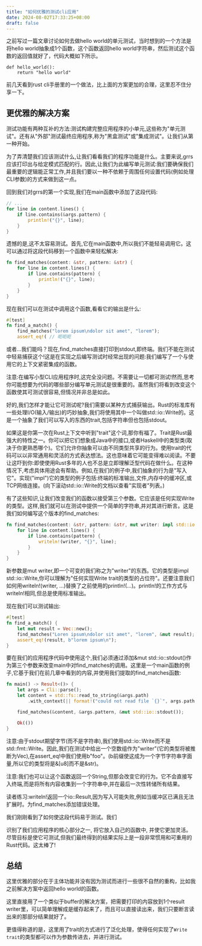 ```yaml
---
title: "如何优雅的测试cli应用"
date: 2024-08-02T17:33:25+08:00
draft: false
---
```


之前写过一篇文章讨论如何去做hello world的单元测试，当时想到的一个方法是将hello world抽象成1个函数，这个函数返回hello world字符串，然后测试这个函数的返回值就好了，代码大概如下所示。

```
def hello_world():
    return "hello world"
```

前几天看到rust cli手册里的一个做法，比上面的方案更加的合理，这里忍不住分享一下。

## 更优雅的解决方案

测试功能有两种互补的方法:测试构建完整应用程序的小单元,这些称为"单元测试"。还有从"外部"测试最终应用程序,称为"黑盒测试"或"集成测试"。让我们从第一种开始。

为了弄清楚我们应该测试什么,让我们看看我们的程序功能是什么。主要来说,grrs应该打印出与给定模式匹配的行。因此,让我们为此编写单元测试:我们要确保我们最重要的逻辑能正常工作,并且我们要以一种不依赖于周围任何设置代码(例如处理CLI参数)的方式来做到这一点。

回到我们对grrs的第一个实现,我们在main函数中添加了这段代码:

```rust
// ...
for line in content.lines() {
    if line.contains(&args.pattern) {
        println!("{}", line);
    }
}
```

遗憾的是,这不太容易测试。首先,它在main函数中,所以我们不能轻易调用它。这可以通过将这段代码移到一个函数中来轻松解决:

```rust
fn find_matches(content: &str, pattern: &str) {
    for line in content.lines() {
        if line.contains(pattern) {
            println!("{}", line);
        }
    }
}
```

现在我们可以在测试中调用这个函数,看看它的输出是什么:

```rust
#[test]
fn find_a_match() {
    find_matches("lorem ipsum\ndolor sit amet", "lorem");
    assert_eq!( // 呃呃呃
```

或者...我们能吗？现在,find_matches直接打印到stdout,即终端。我们不能在测试中轻易捕获这个!这是在实现之后编写测试时经常出现的问题:我们编写了一个与使用它的上下文紧密集成的函数。

注意:在编写小型CLI应用程序时,这完全没问题。不需要让一切都可测试!然而,思考你可能想要为代码的哪些部分编写单元测试是很重要的。虽然我们将看到改变这个函数使其可测试很容易,但情况并非总是如此。

好的,我们怎样才能让它可测试呢?我们需要以某种方式捕获输出。Rust的标准库有一些处理I/O(输入/输出)的巧妙抽象,我们将使用其中一个叫做std::io::Write的。这是一个抽象了我们可以写入的东西的trait,包括字符串但也包括stdout。

如果这是你第一次在Rust上下文中听到"trait"这个词,那你有福了。Trait是Rust最强大的特性之一。你可以把它们想象成Java中的接口,或者Haskell中的类型类(取决于你更熟悉哪个)。它们允许你抽象可以由不同类型共享的行为。使用trait的代码可以以非常通用和灵活的方式表达想法。这也意味着它可能变得难以阅读。不要让这吓到你:即使使用Rust多年的人也不总是立即理解泛型代码在做什么。在这种情况下,考虑具体用途会有帮助。例如,在我们的例子中,我们抽象的行为是"写入它"。实现("impl")它的类型的例子包括:终端的标准输出,文件,内存中的缓冲区,或TCP网络连接。(向下滚动std::io::Write的文档以查看"实现者"列表。)

有了这些知识,让我们改变我们的函数以接受第三个参数。它应该是任何实现Write的类型。这样,我们就可以在测试中提供一个简单的字符串,并对其进行断言。这是我们如何编写这个版本的find_matches:

```rust
fn find_matches(content: &str, pattern: &str, mut writer: impl std::io::Write) {
    for line in content.lines() {
        if line.contains(pattern) {
            writeln!(writer, "{}", line);
        }
    }
}
```

新参数是mut writer,即一个可变的我们称之为"writer"的东西。它的类型是impl std::io::Write,你可以理解为"任何实现Write trait的类型的占位符"。还要注意我们如何用writeln!(writer, …)替换了之前使用的println!(…)。println!的工作方式与writeln!相同,但总是使用标准输出。

现在我们可以测试输出:

```rust
#[test]
fn find_a_match() {
    let mut result = Vec::new();
    find_matches("Loren ipsum\ndolor sit amet", "lorem", &mut result);
    assert_eq!(result, b"lorem ipsum\n");
}
```

要在我们的应用程序代码中使用这个,我们必须通过添加&mut std::io::stdout()作为第三个参数来改变main中对find_matches的调用。这里是一个main函数的例子,它基于我们在前几章中看到的内容,并使用我们提取的find_matches函数:

```rust
fn main() -> Result<()> {
    let args = Cli::parse();
    let content = std::fs::read_to_string(&args.path)
        .with_context(|| format!("could not read file `{}`", args.path.display()))?;

    find_matches(&content, &args.pattern, &mut std::io::stdout());

    Ok(())
}
```

注意:由于stdout期望字节(而不是字符串),我们使用std::io::Write而不是std::fmt::Write。因此,我们在测试中给出一个空数组作为"writer"(它的类型将被推断为Vec<u8>),在assert_eq!中我们使用b"foo"。(b前缀使这成为一个字节字符串字面量,所以它的类型将是&[u8]而不是&str)。

注意:我们也可以让这个函数返回一个String,但那会改变它的行为。它不会直接写入终端,而是将所有内容收集到一个字符串中,并在最后一次性转储所有结果。

读者练习:writeln!返回一个io::Result,因为写入可能失败,例如当缓冲区已满且无法扩展时。为find_matches添加错误处理。

我们刚刚看到了如何使这段代码易于测试。我们

识别了我们应用程序的核心部分之一,
将它放入自己的函数中,
并使它更加灵活。
尽管目标是使它可测试,但我们最终得到的结果实际上是一段非常惯用和可重用的Rust代码。这太棒了!

## 总结

这里优雅的部分在于主体功能并没有因为测试而进行一些很不自然的重构，比如我之前解决方案中返回hello world的函数。

这里直接用了一个类似于buffer的解决方案，把需要打印的内容放到1个result writer里，可以简单理解成是缓存起来了，而且可以直接读出来，我们只要断言读出来的那部分结果就好了。

更值得称道的是，这里用了trait的方式进行了泛化处理，使得任何实现了`Write trait`的类型都可以作为参数传进去，并进行测试。




